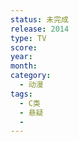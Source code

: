 ```yaml
---
status: 未完成
release: 2014
type: TV
score:
year:
month:
category:
  - 动漫
tags:
  - C类
  - 悬疑
  - 
---
```

